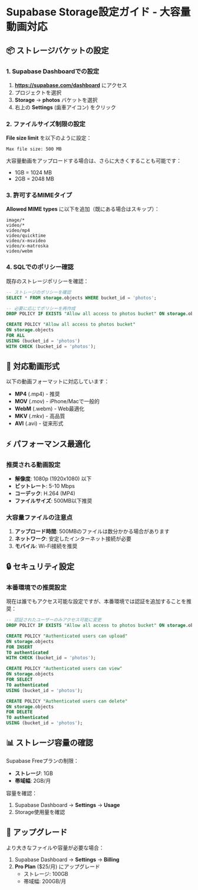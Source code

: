 # Supabase Storage設定ガイド - 大容量動画対応

## 📦 ストレージバケットの設定

### 1. Supabase Dashboardでの設定

1. **https://supabase.com/dashboard** にアクセス
2. プロジェクトを選択
3. **Storage** → **photos** バケットを選択
4. 右上の **Settings** (歯車アイコン) をクリック

### 2. ファイルサイズ制限の設定

**File size limit** を以下のように設定：

```
Max file size: 500 MB
```

大容量動画をアップロードする場合は、さらに大きくすることも可能です：
- 1GB = 1024 MB
- 2GB = 2048 MB

### 3. 許可するMIMEタイプ

**Allowed MIME types** に以下を追加（既にある場合はスキップ）：

```
image/*
video/*
video/mp4
video/quicktime
video/x-msvideo
video/x-matroska
video/webm
```

### 4. SQLでのポリシー確認

既存のストレージポリシーを確認：

```sql
-- ストレージのポリシーを確認
SELECT * FROM storage.objects WHERE bucket_id = 'photos';

-- 必要に応じてポリシーを再作成
DROP POLICY IF EXISTS "Allow all access to photos bucket" ON storage.objects;

CREATE POLICY "Allow all access to photos bucket" 
ON storage.objects
FOR ALL 
USING (bucket_id = 'photos') 
WITH CHECK (bucket_id = 'photos');
```

## 🎥 対応動画形式

以下の動画フォーマットに対応しています：

- **MP4** (.mp4) - 推奨
- **MOV** (.mov) - iPhone/Macで一般的
- **WebM** (.webm) - Web最適化
- **MKV** (.mkv) - 高品質
- **AVI** (.avi) - 従来形式

## ⚡ パフォーマンス最適化

### 推奨される動画設定

- **解像度**: 1080p (1920x1080) 以下
- **ビットレート**: 5-10 Mbps
- **コーデック**: H.264 (MP4)
- **ファイルサイズ**: 500MB以下推奨

### 大容量ファイルの注意点

1. **アップロード時間**: 500MBのファイルは数分かかる場合があります
2. **ネットワーク**: 安定したインターネット接続が必要
3. **モバイル**: Wi-Fi接続を推奨

## 🔒 セキュリティ設定

### 本番環境での推奨設定

現在は誰でもアクセス可能な設定ですが、本番環境では認証を追加することを推奨：

```sql
-- 認証されたユーザーのみアクセス可能に変更
DROP POLICY IF EXISTS "Allow all access to photos bucket" ON storage.objects;

CREATE POLICY "Authenticated users can upload" 
ON storage.objects
FOR INSERT 
TO authenticated
WITH CHECK (bucket_id = 'photos');

CREATE POLICY "Authenticated users can view" 
ON storage.objects
FOR SELECT 
TO authenticated
USING (bucket_id = 'photos');

CREATE POLICY "Authenticated users can delete" 
ON storage.objects
FOR DELETE 
TO authenticated
USING (bucket_id = 'photos');
```

## 📊 ストレージ容量の確認

Supabase Freeプランの制限：
- **ストレージ**: 1GB
- **帯域幅**: 2GB/月

容量を確認：
1. Supabase Dashboard → **Settings** → **Usage**
2. Storage使用量を確認

## 🚀 アップグレード

より大きなファイルや容量が必要な場合：
1. Supabase Dashboard → **Settings** → **Billing**
2. **Pro Plan** ($25/月) にアップグレード
   - ストレージ: 100GB
   - 帯域幅: 200GB/月

